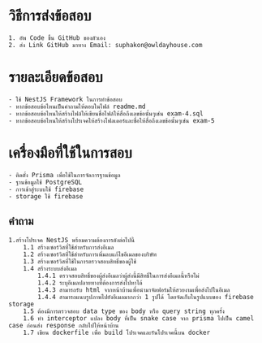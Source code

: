 # วิธีการส่งข้อสอบ

    1. อัพ Code ขึ้น GitHub ของตัวเอง
    2. ส่ง Link GitHub มาทาง Email: suphakon@owldayhouse.com

# รายละเอียดข้อสอบ

    - ใช้ NestJS Framework ในการทำข้อสอบ
    - หากข้อสอบข้อไหนเป็นคำถามให้ตอบในไฟล์ readme.md
    - หากข้อสอบข้อไหนให้สร้างไฟล์ให้เขียนชื่อไฟล์ให้สื่อถึงเลขข้อนั้นๆเช่น exam-4.sql
    - หากข้อสอบข้อไหนให้สร้างโปรเจคให้สร้างโฟลเดอร์และชื่อให้สื่อถึงเลขข้อนั้นๆเช่น exam-5

# เครื่องมือที่ใช้ในการสอบ

    - ติดตั้ง Prisma เพื่อใช้ในการจัดการฐานข้อมูล
    - ฐานข้อมูลใช้ PostgreSQL
    - การเข้าสู่ระบบใช้ firebase
    - storage ใช้ firebase

## คำถาม

    1.สร้างโปรเจค NestJS พร้อมความต้องการดังต่อไปนี้
        1.1 สร้างเซอร์วิสที่ใช้สำหรับการส่งอีเมล
        1.2 สร้างเซอร์วิสที่ใช้สำหรับการเพิ่มลบแก้ไขอีเมลของบริษัท
        1.3 สร้างเซอร์วิสที่ใช้ในการตรวจสอบสิทธิ์ของผู้ใช้
        1.4 สร้างระบบส่งอีเมล
            1.4.1 ตรวจสอบสิทธิ์ของผู้ส่งอีเมลว่าผู้ส่งนี้มีสิทธิ์ในการส่งอีเมลนี้หรือไม่
            1.4.2 ระบุอีเมลปลายทางที่ต้องการส่งไปหาได้
            1.4.3 สามารถรับ html จากหน้าบ้านเพื่อนำมาจัดฟอร์มให้สวยงามเพื่อส่งไปในอีเมล
            1.4.4 สามารถแนบรูปภาพไปยังอีเมลมากกว่า 1 รูปได้ โดยจัดเก็บในรูปแบบของ firebase storage
        1.5 ต้องมีการตรวจสอบ data type ของ body หรือ query string ทุกครั้ง
        1.6 ทำ interceptor แปลง body ที่เป็น snake case จาก prisma ไปเป็น camel case ก่อนส่ง response กลับไปให้หน้าบ้าน
        1.7 เขียน dockerfile เพื่อ build โปรเจคและรันโปรเจคนี้บน docker
